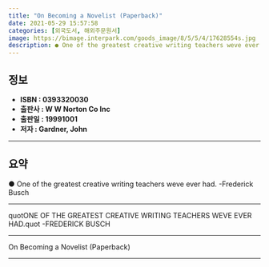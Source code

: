 ```yaml
---
title: "On Becoming a Novelist (Paperback)"
date: 2021-05-29 15:57:58
categories: [외국도서, 해외주문원서]
image: https://bimage.interpark.com/goods_image/8/5/5/4/17628554s.jpg
description: ● One of the greatest creative writing teachers weve ever had. -Frederick Busch
---
```


## **정보**

- **ISBN : 0393320030**
- **출판사 : W W Norton   Co Inc**
- **출판일 : 19991001**
- **저자 : Gardner, John**

------



## **요약**

●  One of the greatest creative writing teachers weve ever had. -Frederick Busch

------

quotONE OF THE GREATEST CREATIVE WRITING TEACHERS WEVE EVER HAD.quot -FREDERICK BUSCH

------


On Becoming a Novelist (Paperback) 

------


